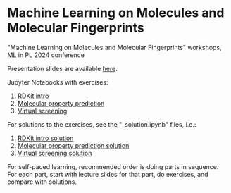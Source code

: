 # Machine Learning on Molecules and Molecular Fingerprints

"Machine Learning on Molecules and Molecular Fingerprints" workshops, ML in PL 2024 conference

Presentation slides are available [here](https://github.com/j-adamczyk/molecular_ml_workshops/blob/master/lecture_slides.pdf).

Jupyter Notebooks with exercises:
1. [RDKit intro](https://github.com/j-adamczyk/molecular_ml_workshops/blob/master/01_rdkit_intro.ipynb)
2. [Molecular property prediction](https://github.com/j-adamczyk/molecular_ml_workshops/blob/master/02_molecular_property_prediction.ipynb)
3. [Virtual screening](https://github.com/j-adamczyk/molecular_ml_workshops/blob/master/03_virtual_screening.ipynb)

For solutions to the exercises, see the "_solution.ipynb" files, i.e.:
1. [RDKit intro solution](https://github.com/j-adamczyk/molecular_ml_workshops/blob/master/01_rdkit_intro_solution.ipynb)
2. [Molecular property prediction solution](https://github.com/j-adamczyk/molecular_ml_workshops/blob/master/02_molecular_property_prediction_solution.ipynb)
3. [Virtual screening solution](https://github.com/j-adamczyk/molecular_ml_workshops/blob/master/03_virtual_screening_solution.ipynb)

For self-paced learning, recommended order is doing parts in sequence. For each part, start with lecture slides for that part, do exercises, and compare with solutions.
